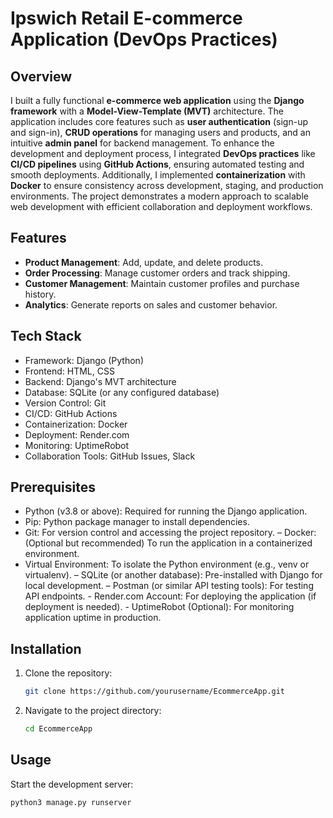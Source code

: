 # Ipswich Retail E-commerce Application (DevOps Practices)

## Overview

I built a fully functional **e-commerce web application** using the **Django framework** with a **Model-View-Template (MVT)** architecture. The application includes core features such as **user authentication** (sign-up and sign-in), **CRUD operations** for managing users and products, and an intuitive **admin panel** for backend management. To enhance the development and deployment process, I integrated **DevOps practices** like **CI/CD pipelines** using **GitHub Actions**, ensuring automated testing and smooth deployments. Additionally, I implemented **containerization** with **Docker** to ensure consistency across development, staging, and production environments. The project demonstrates a modern approach to scalable web development with efficient collaboration and deployment workflows.

## Features

- **Product Management**: Add, update, and delete products.
- **Order Processing**: Manage customer orders and track shipping.
- **Customer Management**: Maintain customer profiles and purchase history.
- **Analytics**: Generate reports on sales and customer behavior.

## Tech Stack
- Framework: Django (Python)
- Frontend: HTML, CSS
- Backend: Django's MVT architecture
- Database: SQLite (or any configured database)
- Version Control: Git
- CI/CD: GitHub Actions
- Containerization: Docker
- Deployment: Render.com
- Monitoring: UptimeRobot
- Collaboration Tools: GitHub Issues, Slack

## Prerequisites
- Python (v3.8 or above): Required for running the Django application.
- Pip: Python package manager to install dependencies.
- Git: For version control and accessing the project repository.
– Docker: (Optional but recommended) To run the application in a containerized environment.
- Virtual Environment: To isolate the Python environment (e.g., venv or virtualenv).
– SQLite (or another database): Pre-installed with Django for local development.
– Postman (or similar API testing tools): For testing API endpoints.
- Render.com Account: For deploying the application (if deployment is needed).
- UptimeRobot (Optional): For monitoring application uptime in production.

## Installation

1. Clone the repository:
   ```bash
   git clone https://github.com/yourusername/EcommerceApp.git
   ```
2. Navigate to the project directory:
   ```bash
   cd EcommerceApp
   ```

## Usage

Start the development server:
   ```bash
   python3 manage.py runserver
   ```

